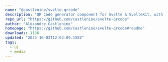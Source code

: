 ```yaml
---
name: "@castlenine/svelte-qrcode"
description: "QR Code generator component for Svelte & SvelteKit, with no dependencies"
repo_url: "https://github.com/castlenine/svelte-qrcode"
author: "Alexandre Castlenine"
homepage: "https://github.com/castlenine/svelte-qrcode#readme"
downloads: 1136
updated: "2024-10-03T12:02:09.158Z"
tags: 
  - ui
  - media
---
```

